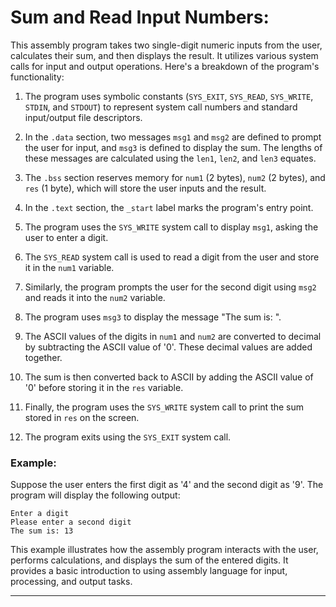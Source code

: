 # Sum and Read Input Numbers:

This assembly program takes two single-digit numeric inputs from the user, calculates their sum, and then displays the result. It utilizes various system calls for input and output operations. Here's a breakdown of the program's functionality:

1. The program uses symbolic constants (`SYS_EXIT`, `SYS_READ`, `SYS_WRITE`, `STDIN`, and `STDOUT`) to represent system call numbers and standard input/output file descriptors.

2. In the `.data` section, two messages `msg1` and `msg2` are defined to prompt the user for input, and `msg3` is defined to display the sum. The lengths of these messages are calculated using the `len1`, `len2`, and `len3` equates.

3. The `.bss` section reserves memory for `num1` (2 bytes), `num2` (2 bytes), and `res` (1 byte), which will store the user inputs and the result.

4. In the `.text` section, the `_start` label marks the program's entry point.

5. The program uses the `SYS_WRITE` system call to display `msg1`, asking the user to enter a digit.

6. The `SYS_READ` system call is used to read a digit from the user and store it in the `num1` variable.

7. Similarly, the program prompts the user for the second digit using `msg2` and reads it into the `num2` variable.

8. The program uses `msg3` to display the message "The sum is: ".

9. The ASCII values of the digits in `num1` and `num2` are converted to decimal by subtracting the ASCII value of '0'. These decimal values are added together.

10. The sum is then converted back to ASCII by adding the ASCII value of '0' before storing it in the `res` variable.

11. Finally, the program uses the `SYS_WRITE` system call to print the sum stored in `res` on the screen.

12. The program exits using the `SYS_EXIT` system call.

### Example:

Suppose the user enters the first digit as '4' and the second digit as '9'. The program will display the following output:

```
Enter a digit 
Please enter a second digit
The sum is: 13
```

This example illustrates how the assembly program interacts with the user, performs calculations, and displays the sum of the entered digits. It provides a basic introduction to using assembly language for input, processing, and output tasks.

---